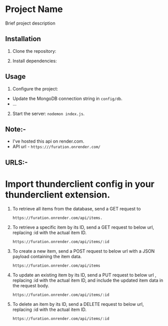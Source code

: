 # Project Name

Brief project description

## Installation

1. Clone the repository:

2. Install dependencies:

## Usage

1. Configure the project:

- Update the MongoDB connection string in `config/db`.
- ...

2. Start the server: `nodemon index.js`.

## Note:-

- I've hosted this api on render.com.
- API url - `https:///furation.onrender.com/`

## URLS:-

# Import thunderclient config in your thunderclient extension.

1.  To retrieve all items from the database, send a GET request to

        https://furation.onrender.com/api/items.

2.  To retrieve a specific item by its ID, send a GET request to below url, replacing :id with the actual item ID.

        https://furation.onrender.com/api/items/:id

3.  To create a new item, send a POST request to below url with a JSON payload containing the item data.

        https://furation.onrender.com/api/items

4.  To update an existing item by its ID, send a PUT request to below url , replacing :id with the actual item ID, and include the updated item data in the request body.

        https://furation.onrender.com/api/items/:id

5.  To delete an item by its ID, send a DELETE request to below url, replacing :id with the actual item ID.

        https://furation.onrender.com/api/items/:id
